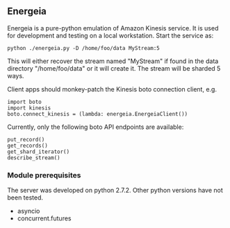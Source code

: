 ## Energeia

Energeia is a pure-python emulation of Amazon Kinesis service. It is used for
development and testing on a local workstation. Start the service as:

    python ./energeia.py -D /home/foo/data MyStream:5
    
This will either recover the stream named "MyStream" if found in the data
directory "/home/foo/data" or it will create it. The stream will be sharded
5 ways.

Client apps should monkey-patch the Kinesis boto connection client, e.g.

    import boto
    import kinesis
    boto.connect_kinesis = (lambda: energeia.EnergeiaClient())

Currently, only the following boto API endpoints are available:

    put_record()
    get_records()
    get_shard_iterator()
    describe_stream()
   

### Module prerequisites

The server was developed on python 2.7.2. Other python versions 
have not been tested. 

  + asyncio
  + concurrent.futures

